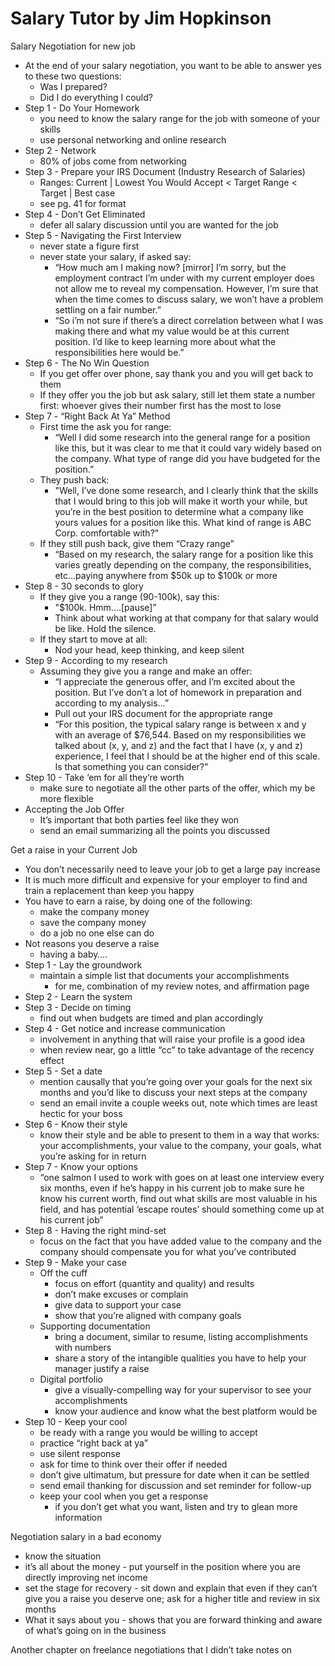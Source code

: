
# Salary Tutor by Jim Hopkinson

Salary Negotiation for new job
* At the end of your salary negotiation, you want to be able to answer yes to these two questions:
    * Was I prepared?
    * Did I do everything I could?
* Step 1 - Do Your Homework
    * you need to know the salary range for the job with someone of your skills
    * use personal networking and online research
* Step 2 - Network
    * 80% of jobs come from networking
* Step 3 - Prepare your IRS Document (Industry Research of Salaries)
    * Ranges: Current | Lowest You Would Accept < Target Range < Target | Best case
    * see pg. 41 for format
* Step 4 - Don’t Get Eliminated
    * defer all salary discussion until you are wanted for the job
* Step 5 - Navigating the First Interview
    * never state a figure first
    * never state your salary, if asked say:
        * “How much am I making now? [mirror] I’m sorry, but the employment contract I’m under with my current employer does not allow me to reveal my compensation. However, I’m sure that when the time comes to discuss salary, we won’t have a problem settling on a fair number.”
        * “So i’m not sure if there’s a direct correlation between what I was making there and what my value would be at this current position. I’d like to keep learning more about what the responsibilities here would be.”
* Step 6 - The No Win Question
    * If you get offer over phone, say thank you and you will get back to them
    * If they offer you the job but ask salary, still let them state a number first: whoever gives their number first has the most to lose
* Step 7 - “Right Back At Ya” Method
    * First time the ask you for range:
        * “Well I did some research into the general range for a position like this, but it was clear to me that it could vary widely based on the company. What type of range did you have budgeted for the position.”
    * They push back:
        * "Well, I’ve done some research, and I clearly think that the skills that I would bring to this job will make it worth your while, but you’re in the best position to determine what a company like yours values for a position like this. What kind of range is ABC Corp. comfortable with?"
    * If they still push back, give them “Crazy range”
        * “Based on my research, the salary range for a position like this varies greatly depending on the company, the responsibilities, etc…paying anywhere from $50k up to $100k or more
* Step 8 - 30 seconds to glory
    * If they give you a range (90-100k), say this:
        * "$100k. Hmm….[pause]”
        * Think about what working at that company for that salary would be like. Hold the silence.
    * If they start to move at all:
        * Nod your head, keep thinking, and keep silent
* Step 9 - According to my research
    * Assuming they give you a range and make an offer:
        * “I appreciate the generous offer, and I’m excited about the position. But I’ve don’t a lot of homework in preparation and according to my analysis…”
        * Pull out your IRS document for the appropriate range
        * “For this position, the typical salary range is between x and y with an average of $76,544. Based on my responsibilities we talked about (x, y, and z) and the fact that I have (x, y and z) experience, I feel that I should be at the higher end of this scale. Is that something you can consider?”
* Step 10 - Take ‘em for all they’re worth
    * make sure to negotiate all the other parts of the offer, which my be more flexible
* Accepting the Job Offer
    * It’s important that both parties feel like they won
    * send an email summarizing all the points you discussed

Get a raise in your Current Job
* You don’t necessarily need to leave your job to get a large pay increase
* It is much more difficult and expensive for your employer to find and train a replacement than keep you happy
* You have to earn a raise, by doing one of the following:
    * make the company money
    * save the company money
    * do a job no one else can do
* Not reasons you deserve a raise
    * having a baby….
* Step 1 - Lay the groundwork
    * maintain a simple list that documents your accomplishments
        * for me, combination of my review notes, and affirmation page
* Step 2 - Learn the system
* Step 3 - Decide on timing
    * find out when budgets are timed and plan accordingly
* Step 4 - Get notice and increase communication
    * involvement in anything that will raise your profile is a good idea
    * when review near, go a little “cc” to take advantage of the recency effect
* Step 5 - Set a date
    * mention causally that you’re going over your goals for the next six months and you’d like to discuss your next steps at the company
    * send an email invite a couple weeks out, note which times are least hectic for your boss
* Step 6 - Know their style
    * know their style and be able to present to them in a way that works: your accomplishments, your value to the company, your goals, what you’re asking for in return
* Step 7 - Know your options
    * “one salmon I used to work with goes on at least one interview every six months, even if he’s happy in his current job to make sure he know his current worth, find out what skills are most valuable in his field, and has potential ‘escape routes’ should something come up at his current job”
* Step 8 - Having the right mind-set
    * focus on the fact that you have added value to the company and the company should compensate you for what you’ve contributed
* Step 9 - Make your case
    * Off the cuff
        * focus on effort (quantity and quality) and results
        * don’t make excuses or complain
        * give data to support your case
        * show that you’re aligned with company goals
    * Supporting documentation
        * bring a document, similar to resume, listing accomplishments with numbers
        * share a story of the intangible qualities you have to help your manager justify a raise
    * Digital portfolio
        * give a visually-compelling way for your supervisor to see your accomplishments
        * know your audience and know what the best platform would be
* Step 10 - Keep your cool
    * be ready with a range you would be willing to accept
    * practice “right back at ya”
    * use silent response
    * ask for time to think over their offer if needed
    * don’t give ultimatum, but pressure for date when it can be settled
    * send email thanking for discussion and set reminder for follow-up
    * keep your cool when you get a response
        * if you don’t get what you want, listen and try to glean more information

Negotiation salary in a bad economy
* know the situation
* it’s all about the money - put yourself in the position where you are directly improving net income
* set the stage for recovery - sit down and explain that even if they can’t give you a raise you deserve one; ask for a higher title and review in six months
* What it says about you - shows that you are forward thinking and aware of what’s going on in the business

Another chapter on freelance negotiations that I didn’t take notes on

